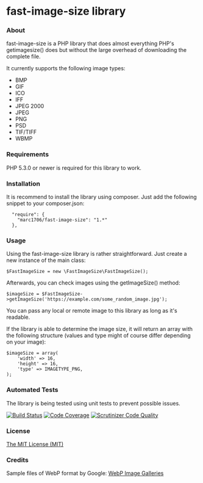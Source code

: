 # fast-image-size library

### About

fast-image-size is a PHP library that does almost everything PHP's getimagesize() does but without the large overhead of downloading the complete file.

It currently supports the following image types:

* BMP
* GIF
* ICO
* IFF
* JPEG 2000
* JPEG
* PNG
* PSD
* TIF/TIFF
* WBMP

### Requirements

PHP 5.3.0 or newer is required for this library to work.

### Installation

It is recommend to install the library using composer.
Just add the following snippet to your composer.json:
```
  "require": {
    "marc1706/fast-image-size": "1.*"
  },
```

### Usage

Using the fast-image-size library is rather straightforward. Just create a new instance of the main class:
```
$FastImageSize = new \FastImageSize\FastImageSize();
```

Afterwards, you can check images using the getImageSize() method:
```
$imageSize = $FastImageSize->getImageSize('https://example.com/some_random_image.jpg');
```

You can pass any local or remote image to this library as long as it's readable.

If the library is able to determine the image size, it will return an array with the following structure (values and type might of course differ depending on your image):
```
$imageSize = array(
	'width' => 16,
	'height' => 16,
	'type' => IMAGETYPE_PNG,
);
```

### Automated Tests

The library is being tested using unit tests to prevent possible issues.

[![Build Status](https://travis-ci.org/marc1706/fast-image-size.svg?branch=master)](https://travis-ci.org/marc1706/fast-image-size)
[![Code Coverage](https://scrutinizer-ci.com/g/marc1706/fast-image-size/badges/coverage.png?b=master)](https://scrutinizer-ci.com/g/marc1706/fast-image-size/?branch=master)
[![Scrutinizer Code Quality](https://scrutinizer-ci.com/g/marc1706/fast-image-size/badges/quality-score.png?b=master)](https://scrutinizer-ci.com/g/marc1706/fast-image-size/?branch=master)

### License

[The MIT License (MIT)](http://opensource.org/licenses/MIT)

### Credits
Sample files of WebP format by Google: [WebP Image Galleries](https://developers.google.com/speed/webp/gallery)
